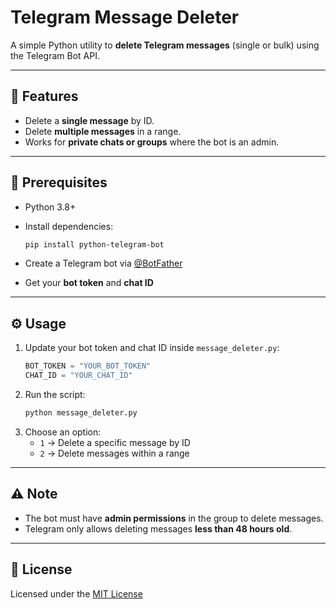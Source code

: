 # Telegram Message Deleter

A simple Python utility to **delete Telegram messages** (single or bulk) using the Telegram Bot API.

---

## 🚀 Features
- Delete a **single message** by ID.
- Delete **multiple messages** in a range.
- Works for **private chats or groups** where the bot is an admin.

---

## 🧠 Prerequisites
- Python 3.8+
- Install dependencies:
  ```bash
  pip install python-telegram-bot
  ```

- Create a Telegram bot via [@BotFather](https://t.me/BotFather)
- Get your **bot token** and **chat ID**

---

## ⚙️ Usage
1. Update your bot token and chat ID inside `message_deleter.py`:
   ```python
   BOT_TOKEN = "YOUR_BOT_TOKEN"
   CHAT_ID = "YOUR_CHAT_ID"
   ```
2. Run the script:
   ```bash
   python message_deleter.py
   ```
3. Choose an option:
   - `1` → Delete a specific message by ID  
   - `2` → Delete messages within a range  

---

## ⚠️ Note
- The bot must have **admin permissions** in the group to delete messages.  
- Telegram only allows deleting messages **less than 48 hours old**.

---

## 📄 License
Licensed under the [MIT License](../LICENSE)
